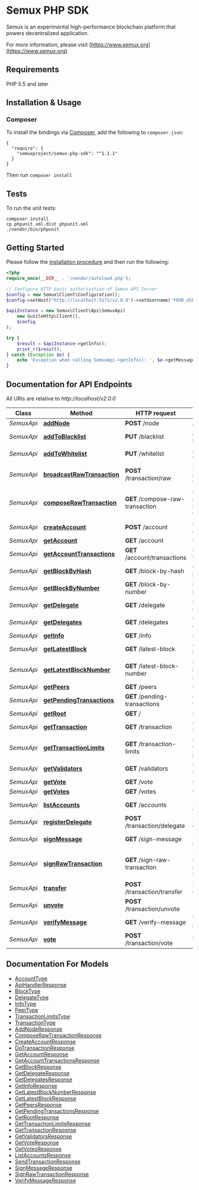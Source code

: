 # Semux PHP SDK

Semux is an experimental high-performance blockchain platform that powers decentralized application.

For more information, please visit [https://www.semux.org](https://www.semux.org)

## Requirements

PHP 5.5 and later

## Installation & Usage
### Composer

To install the bindings via [Composer](http://getcomposer.org/), add the following to `composer.json`:

```
{
  "require": {
    "semuxproject/semux-php-sdk": "^1.1.1"
  }
}
```

Then run `composer install`

## Tests

To run the unit tests:

```
composer install
cp phpunit.xml.dist phpunit.xml
./vendor/bin/phpunit
```

## Getting Started

Please follow the [installation procedure](#installation--usage) and then run the following:

```php
<?php
require_once(__DIR__ . '/vendor/autoload.php');

// Configure HTTP basic authorization of Semux API Server
$config = new Semux\Client\Configuration();
$config->setHost("http://localhost:5171/v2.0.0")->setUsername('YOUR_USERNAME')->setPassword('YOUR_PASSWORD');

$apiInstance = new Semux\Client\Api\SemuxApi(
    new GuzzleHttp\Client(),
    $config
);

try {
    $result = $apiInstance->getInfo();
    print_r($result);
} catch (Exception $e) {
    echo 'Exception when calling SemuxApi->getInfo(): ', $e->getMessage(), PHP_EOL;
}
```

## Documentation for API Endpoints

All URIs are relative to *http://localhost/v2.0.0*

Class | Method | HTTP request | Description
------------ | ------------- | ------------- | -------------
*SemuxApi* | [**addNode**](docs/Api/SemuxApi.md#addnode) | **POST** /node | Add node
*SemuxApi* | [**addToBlacklist**](docs/Api/SemuxApi.md#addtoblacklist) | **PUT** /blacklist | Add to blacklist
*SemuxApi* | [**addToWhitelist**](docs/Api/SemuxApi.md#addtowhitelist) | **PUT** /whitelist | Add to whitelist
*SemuxApi* | [**broadcastRawTransaction**](docs/Api/SemuxApi.md#broadcastrawtransaction) | **POST** /transaction/raw | Broadcast a raw transaction
*SemuxApi* | [**composeRawTransaction**](docs/Api/SemuxApi.md#composerawtransaction) | **GET** /compose-raw-transaction | Compose an unsigned raw transaction
*SemuxApi* | [**createAccount**](docs/Api/SemuxApi.md#createaccount) | **POST** /account | Create account
*SemuxApi* | [**getAccount**](docs/Api/SemuxApi.md#getaccount) | **GET** /account | Get account
*SemuxApi* | [**getAccountTransactions**](docs/Api/SemuxApi.md#getaccounttransactions) | **GET** /account/transactions | Get account transactions
*SemuxApi* | [**getBlockByHash**](docs/Api/SemuxApi.md#getblockbyhash) | **GET** /block-by-hash | Get block by hash
*SemuxApi* | [**getBlockByNumber**](docs/Api/SemuxApi.md#getblockbynumber) | **GET** /block-by-number | Get block by number
*SemuxApi* | [**getDelegate**](docs/Api/SemuxApi.md#getdelegate) | **GET** /delegate | Get a delegate
*SemuxApi* | [**getDelegates**](docs/Api/SemuxApi.md#getdelegates) | **GET** /delegates | Get all delegates
*SemuxApi* | [**getInfo**](docs/Api/SemuxApi.md#getinfo) | **GET** /info | Get info
*SemuxApi* | [**getLatestBlock**](docs/Api/SemuxApi.md#getlatestblock) | **GET** /latest-block | Get latest block
*SemuxApi* | [**getLatestBlockNumber**](docs/Api/SemuxApi.md#getlatestblocknumber) | **GET** /latest-block-number | Get latest block number
*SemuxApi* | [**getPeers**](docs/Api/SemuxApi.md#getpeers) | **GET** /peers | Get peers
*SemuxApi* | [**getPendingTransactions**](docs/Api/SemuxApi.md#getpendingtransactions) | **GET** /pending-transactions | Get pending transactions
*SemuxApi* | [**getRoot**](docs/Api/SemuxApi.md#getroot) | **GET** / | Get root
*SemuxApi* | [**getTransaction**](docs/Api/SemuxApi.md#gettransaction) | **GET** /transaction | Get transaction
*SemuxApi* | [**getTransactionLimits**](docs/Api/SemuxApi.md#gettransactionlimits) | **GET** /transaction-limits | Get transaction limits
*SemuxApi* | [**getValidators**](docs/Api/SemuxApi.md#getvalidators) | **GET** /validators | Get validators
*SemuxApi* | [**getVote**](docs/Api/SemuxApi.md#getvote) | **GET** /vote | Get vote
*SemuxApi* | [**getVotes**](docs/Api/SemuxApi.md#getvotes) | **GET** /votes | Get votes
*SemuxApi* | [**listAccounts**](docs/Api/SemuxApi.md#listaccounts) | **GET** /accounts | List accounts
*SemuxApi* | [**registerDelegate**](docs/Api/SemuxApi.md#registerdelegate) | **POST** /transaction/delegate | Register delegate
*SemuxApi* | [**signMessage**](docs/Api/SemuxApi.md#signmessage) | **GET** /sign-message | Sign a message
*SemuxApi* | [**signRawTransaction**](docs/Api/SemuxApi.md#signrawtransaction) | **GET** /sign-raw-transaction | Sign an unsigned raw transaction
*SemuxApi* | [**transfer**](docs/Api/SemuxApi.md#transfer) | **POST** /transaction/transfer | Transfer coins
*SemuxApi* | [**unvote**](docs/Api/SemuxApi.md#unvote) | **POST** /transaction/unvote | Unvote
*SemuxApi* | [**verifyMessage**](docs/Api/SemuxApi.md#verifymessage) | **GET** /verify-message | Verify a message
*SemuxApi* | [**vote**](docs/Api/SemuxApi.md#vote) | **POST** /transaction/vote | Vote


## Documentation For Models

 - [AccountType](docs/Model/AccountType.md)
 - [ApiHandlerResponse](docs/Model/ApiHandlerResponse.md)
 - [BlockType](docs/Model/BlockType.md)
 - [DelegateType](docs/Model/DelegateType.md)
 - [InfoType](docs/Model/InfoType.md)
 - [PeerType](docs/Model/PeerType.md)
 - [TransactionLimitsType](docs/Model/TransactionLimitsType.md)
 - [TransactionType](docs/Model/TransactionType.md)
 - [AddNodeResponse](docs/Model/AddNodeResponse.md)
 - [ComposeRawTransactionResponse](docs/Model/ComposeRawTransactionResponse.md)
 - [CreateAccountResponse](docs/Model/CreateAccountResponse.md)
 - [DoTransactionResponse](docs/Model/DoTransactionResponse.md)
 - [GetAccountResponse](docs/Model/GetAccountResponse.md)
 - [GetAccountTransactionsResponse](docs/Model/GetAccountTransactionsResponse.md)
 - [GetBlockResponse](docs/Model/GetBlockResponse.md)
 - [GetDelegateResponse](docs/Model/GetDelegateResponse.md)
 - [GetDelegatesResponse](docs/Model/GetDelegatesResponse.md)
 - [GetInfoResponse](docs/Model/GetInfoResponse.md)
 - [GetLatestBlockNumberResponse](docs/Model/GetLatestBlockNumberResponse.md)
 - [GetLatestBlockResponse](docs/Model/GetLatestBlockResponse.md)
 - [GetPeersResponse](docs/Model/GetPeersResponse.md)
 - [GetPendingTransactionsResponse](docs/Model/GetPendingTransactionsResponse.md)
 - [GetRootResponse](docs/Model/GetRootResponse.md)
 - [GetTransactionLimitsResponse](docs/Model/GetTransactionLimitsResponse.md)
 - [GetTransactionResponse](docs/Model/GetTransactionResponse.md)
 - [GetValidatorsResponse](docs/Model/GetValidatorsResponse.md)
 - [GetVoteResponse](docs/Model/GetVoteResponse.md)
 - [GetVotesResponse](docs/Model/GetVotesResponse.md)
 - [ListAccountsResponse](docs/Model/ListAccountsResponse.md)
 - [SendTransactionResponse](docs/Model/SendTransactionResponse.md)
 - [SignMessageResponse](docs/Model/SignMessageResponse.md)
 - [SignRawTransactionResponse](docs/Model/SignRawTransactionResponse.md)
 - [VerifyMessageResponse](docs/Model/VerifyMessageResponse.md)






